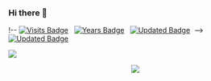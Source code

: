 ### Hi there 👋

!-- [![Visits Badge](https://badges.pufler.dev/visits/puf17640/git-badges)](https://badges.pufler.dev)&nbsp; &nbsp;[![Years Badge](https://badges.pufler.dev/years/puf17640)](https://badges.pufler.dev)&nbsp;&nbsp;
[![Updated Badge](https://badges.pufler.dev/updated/puf17640/git-badges)](https://badges.pufler.dev)&nbsp;&nbsp;-->
[![Updated Badge](https://komarev.com/ghpvc/?username=elangosubramani&label=Profile%20views&color=0e75b6&style=flat)](https://badges.pufler.dev)

<a href="https:elangosubramani.github.io"><img src="ELANGO.gif"></a>

<!-- retro visitor counter -->

<p align="center"> 
  <img src="https://profile-counter.glitch.me/elangosubramani/count.svg"/>
</p>



<!--
**ElangoSubramani/ElangoSubramani** is a ✨ _special_ ✨ repository because its `README.md` (this file) appears on your GitHub profile.

Here are some ideas to get you started:

- 🔭 I’m currently working on ...
- 🌱 I’m currently learning ...
- 👯 I’m looking to collaborate on ...
- 🤔 I’m looking for help with ...
- 💬 Ask me about ...
- 📫 How to reach me: ...
- 😄 Pronouns: ...
- ⚡ Fun fact: ...
-->
